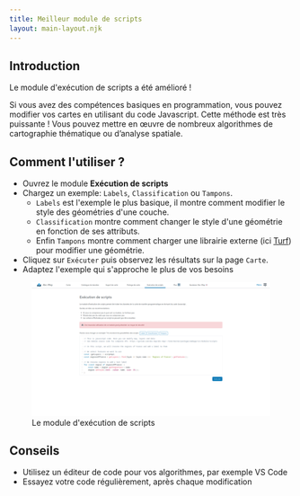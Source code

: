 ```yaml
---
title: Meilleur module de scripts
layout: main-layout.njk
---
```


## Introduction

Le module d'exécution de scripts a été amélioré !

Si vous avez des compétences basiques en programmation, vous pouvez modifier vos cartes en utilisant du code Javascript.
Cette méthode est très puissante ! Vous pouvez mettre en œuvre de nombreux algorithmes de cartographie thématique ou d’analyse spatiale.

## Comment l'utiliser ?

- Ouvrez le module **Exécution de scripts**
- Chargez un exemple: `Labels`, `Classification` ou `Tampons`.
  - `Labels` est l'exemple le plus basique, il montre comment modifier le style des géométries d'une couche.
  - `Classification` montre comment changer le style d'une géométrie en fonction de ses attributs.
  - Enfin `Tampons` montre comment charger une librairie externe (ici [Turf](https://turfjs.org/)) pour modifier une géométrie.
- Cliquez sur `Exécuter` puis observez les résultats sur la page `Carte`.
- Adaptez l'exemple qui s'approche le plus de vos besoins

<figure class="figure">
    <img src="./screenshot-1.png" alt="">
    <figcaption>Le module d'exécution de scripts</figcaption>
</figure>

## Conseils

- Utilisez un éditeur de code pour vos algorithmes, par exemple VS Code
- Essayez votre code régulièrement, après chaque modification
